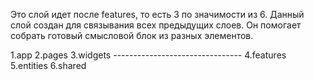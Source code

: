Это слой идет после features, то есть 3 по значимости из 6. Данный слой создан для связывания всех предыдущих слоев. Он помогает собрать готовый смысловой блок из разных элементов.


1.app
2.pages
3.widgets --------------------------------
4.features
5.entities
6.shared